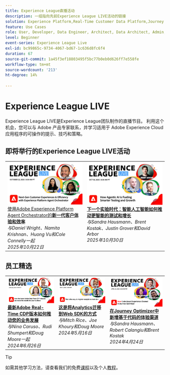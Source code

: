 ```yaml
---
title: Experience League直播活动
description: 一组指向先前Experience League LIVE活动的链接
solution: Experience Platform,Real-Time Customer Data Platform,Journey Optimizer,Experience Manager,Target,Audience Manager,Analytics
feature: Use Cases
role: User, Developer, Data Engineer, Architect, Data Architect, Admin, Leader
level: Beginner
event-series: Experience League Live
exl-id: bc99865c-9734-4067-bd67-1c636d8fc6f4
duration: 67
source-git-commit: 1a45f3ef18803495f5bc77b0eb0d626ff7e558fe
workflow-type: tm+mt
source-wordcount: '213'
ht-degree: 14%

---
```


# Experience League LIVE

Experience League LIVE是Experience League团队制作的直播节目。  利用这个机会，您可以与 Adobe 产品专家联系，并学习适用于 Adobe Experience Cloud 应用程序的可操作的提示、技巧和策略。

<div id="upcoming-events">

## 即将举行的Experience League LIVE活动

<table>
    <tr>
        <td style="vertical-align: top;"><a href="episodes/exl-live-episode-10-22-25.md">
              <img alt="Experience League直播2025年10月22日" src="episodes/assets/WebBanner-v2-Oct22-2025.jpg">
            </a>
            <div>
              <a href="episodes/exl-live-episode-10-22-25.md">
                使用Adobe Experience Platform Agent Orchestrator的<strong>新一代客户体验和效率</strong>
              </a>
              <br/><em>与Daniel Wright、Namita Krishnan、Huong Vu和Cole Connelly一起</em>
              <br/><em>2025年10月22日</em>
            </div>
        </td>
         <td style="vertical-align: top;"><a href="episodes/exl-live-episode-10-30-25.md">
              <img alt="Experience League直播2025年10月30日" src="assets/exl-live-episode-10-30-25-web-banner-v2.png">
            </a>
            <div>
              <a href="episodes/exl-live-episode-10-30-25.md">
                <strong>下一个实验时代：智能人工智能如何推动更智能的测试和增长</strong>
              </a>
              <br/><em>与Sandra Hausmann、Brent Kostak、Justin Grover和David Arbor</em>
              <br/><em>2025年10月30日</em>
            </div>
        </td>
    </tr>

</table>

</div>


<div id="recs-overview-body-1"></div>
<div id="recs-overview-body-2"></div>
<div id="recs-overview-body-3"></div>
<div id="recs-overview-body-4"></div>
<div id="recs-overview-body-5"></div>
<div id="recs-overview-body-6"></div>

<div id="past-events">


</div>

## 员工精选

<table style="max-width: 1214px;">

<tr>
  <td style="vertical-align: top;"><a href="episodes/exl-live-episode-06-26-24.md">
      <img alt="Experience League LIVE 4月21日" src="episodes/assets/WebBanner-June26-2024.jpg">
    </a>
    <div>
      <a href="episodes/exl-live-episode-06-26-24.md">
        <strong>最新Adobe Real-Time CDP版本如何推动您的业务发展</strong>
      </a>
      <br/><em>与Nina Caruso、Rudi Shumpert和Doug Moore一起</em>
      <br/><em>2024年6月26日</em>
    </div>
  </td>

<td style="vertical-align: top;">
    <a href="episodes/exl-live-episode-05-16-24.md">
      <img alt="Experience League LIVE ep8" src="episodes/assets/WebBanner-May16-2024.jpg">
    </a>
    <div>
      <a href="episodes/exl-live-episode-05-16-24.md"><strong>这是将Analytics迁移到Web SDK的方式</strong></a>
      <br/><em>与Mitch Rice、Joe Khoury和Doug Moore</em>
      <br/><em>2024年5月16日</em>
    </div>
  </td>

<td style="vertical-align: top;">
    <a href="episodes/exl-live-episode-05-26-22.md">
      <img alt="Experience League直播5月26日" src="episodes/assets/WebBanner-Apr24-2024.jpg">
    </a>
    <div>
      <a href="episodes/exl-live-episode-04-24-24.md">
        <strong>在Journey Optimizer中新增基于代码的体验渠道</strong>
      </a>
      <br/><em>与Sandra Hausmann、Robert Calangiu和Brent Kostak</em>
      <br/><em>2024年4月24日</em>
    </div>
  </td>
  </tr>

</table>


>[!TIP]
>
>如需其他学习方法，请查看我们的免费[课程](https://experienceleague.adobe.com/#dashboard/learning)以及个人[教程](https://experienceleague.adobe.com/docs/home-tutorials.html?lang=zh-Hans)。

